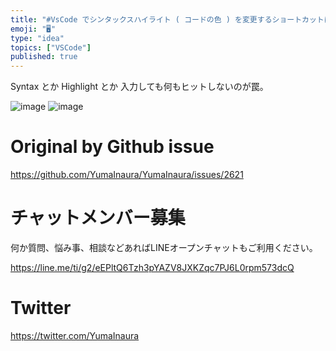 ```yaml
---
title: "#VsCode でシンタックスハイライト ( コードの色 ) を変更するショートカットはコマンドパレットを開いて Change Laungu"
emoji: "🖥"
type: "idea"
topics: ["VSCode"]
published: true
---
```


Syntax とか Highlight とか 入力しても何もヒットしないのが罠。

![image](https://user-images.githubusercontent.com/13635059/67340757-19849000-f569-11e9-8d57-28d18fa2438e.png)
![image](https://user-images.githubusercontent.com/13635059/67340758-1a1d2680-f569-11e9-8047-f91d394fc29a.png)


# Original by Github issue

https://github.com/YumaInaura/YumaInaura/issues/2621








<!-- Update From Qiita API -->

# チャットメンバー募集


何か質問、悩み事、相談などあればLINEオープンチャットもご利用ください。

https://line.me/ti/g2/eEPltQ6Tzh3pYAZV8JXKZqc7PJ6L0rpm573dcQ





# Twitter


https://twitter.com/YumaInaura


<!-- Update From Qiita API -->


